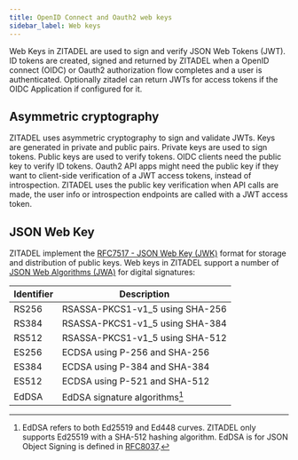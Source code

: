 ```yaml
---
title: OpenID Connect and Oauth2 web keys
sidebar_label: Web keys
---
```


Web Keys in ZITADEL are used to sign and verify JSON Web Tokens (JWT).
ID tokens are created, signed and returned by ZITADEL when a OpenID connect (OIDC) or Oauth2
authorization flow completes and a user is authenticated.
Optionally zitadel can return JWTs for access tokens if the OIDC Application if configured for it.

## Asymmetric cryptography

ZITADEL uses asymmetric cryptography to sign and validate JWTs.
Keys are generated in private and public pairs.
Private keys are used to sign tokens.
Public keys are used to verify tokens.
OIDC clients need the public key to verify ID tokens.
Oauth2 API apps might need the public key if they want to client-side verification of a
JWT access tokens, instead of introspection.
ZITADEL uses the public key verification when API calls are made, the user info or introspection
endpoints are called with a JWT access token.

## JSON Web Key

ZITADEL implement the [RFC7517 - JSON Web Key (JWK)](https://www.rfc-editor.org/rfc/rfc7517) format for storage and distribution of public keys.
Web keys in ZITADEL support a number of [JSON Web Algorithms (JWA)](https://www.rfc-editor.org/rfc/rfc7518) for digital signatures:

| Identifier | Description                     |
| ---------- | ------------------------------- |
| RS256      | RSASSA-PKCS1-v1_5 using SHA-256 |
| RS384      | RSASSA-PKCS1-v1_5 using SHA-384 |
| RS512      | RSASSA-PKCS1-v1_5 using SHA-512 |
| ES256      | ECDSA using P-256 and SHA-256   |
| ES384      | ECDSA using P-384 and SHA-384   |
| ES512      | ECDSA using P-521 and SHA-512   |
| EdDSA      | EdDSA signature algorithms[^1]  |

[^1]: EdDSA refers to both Ed25519 and Ed448 curves. ZITADEL only supports Ed25519 with a SHA-512 hashing algorithm. EdDSA is for JSON Object Signing is defined in [RFC8037](https://www.rfc-editor.org/rfc/rfc8037).